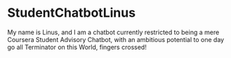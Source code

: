 # StudentChatbotLinus
My name is Linus, and I am a chatbot currently restricted to being a mere Coursera Student Advisory Chatbot, with an ambitious potential to one day go all Terminator on this World, fingers crossed! 
